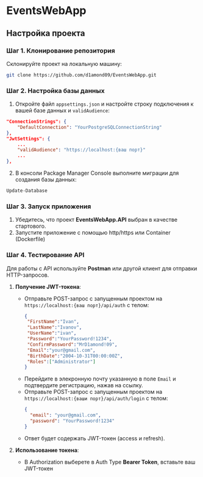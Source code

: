 # EventsWebApp
## Настройка проекта

### Шаг 1. Клонирование репозитория

Склонируйте проект на локальную машину:

```bash
git clone https://github.com/d1amond09/EventsWebApp.git
```

### Шаг 2. Настройка базы данных

1. Откройте файл `appsettings.json` и настройте строку подключения к вашей базе данных и `validAudience`:

```json
"ConnectionStrings": {
    "DefaultConnection": "YourPostgreSQLConnectionString"
},
"JwtSettings": {
    ...
    "validAudience": "https://localhost:{ваш порт}"
    ...
},
``` 

2. В консоли Package Manager Console выполните миграции для создания базы данных:

```bash
Update-Database
```

### Шаг 3. Запуск приложения

1. Убедитесь, что проект **EventsWebApp.API** выбран в качестве стартового.
2. Запустите приложение с помощью http/https или Container (Dockerfile)

### Шаг 4. Тестирование API

Для работы с API используйте **Postman** или другой клиент для отправки HTTP-запросов.

1. **Получение JWT-токена**:

   - Отправьте POST-запрос с запущенным проектом на `https://localhost:{ваш порт}/api/auth` с телом:
     ```json
     {
      "FirstName":"Ivan",
      "LastName":"Ivanov",
      "UserName":"ivan",
      "Password":"YourPassword!1234",
      "ConfirmPassword":"MrD1amond!09",
      "Email":"your@gmail.com",
      "BirthDate":"2004-10-31T00:00:00Z",
      "Roles":["Administrator"]
     }
     ```
   - Перейдите в элекронную почту указанную в поле `Email` и подтвердите регистрацию, нажав на ссылку.
   - Отправьте POST-запрос с запущенным проектом на `https://localhost:{ваши порт}/api/auth/login` с телом:
     ```json
     {
       "email": "your@gmail.com",
       "password": "YourPassword!1234"
     }
     ```
   - Ответ будет содержать JWT-токен (access и refresh).

3. **Использование токена**:

   - В Authorization выберете в Auth Type **Bearer Token**, вставьте ваш JWT-токен
